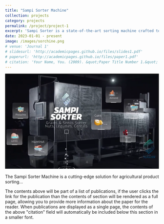 ```yaml
---
title: "Sampi Sorter Machine"
collection: projects
category: projects
permalink: /project/project-1
excerpt: 'Sampi Sorter is a state-of-the-art sorting machine crafted to cater to the diverse needs of the agricultural industry. Leveraging advanced technology and innovative features, it efficiently sorts a wide range of products, including nuts, grains, dried fruits, chips, and more.'
date: 2023-01-01 - present
image: /images/sorchine.png
# venue: 'Journal 1'
# slidesurl: 'http://academicpages.github.io/files/slides1.pdf'
# paperurl: 'http://academicpages.github.io/files/paper1.pdf'
# citation: 'Your Name, You. (2009). &quot;Paper Title Number 1.&quot; <i>Journal 1</i>. 1(1).'
---
```


![Sampi Sorter Machine](/images/sorchine.png)

The Sampi Sorter Machine is a cutting-edge solution for agricultural product sorting...

The contents above will be part of a list of publications, if the user clicks the link for the publication than the contents of section will be rendered as a full page, allowing you to provide more information about the paper for the reader. When publications are displayed as a single page, the contents of the above "citation" field will automatically be included below this section in a smaller font.
